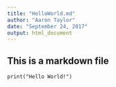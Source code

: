 ```yaml
---
title: "HelloWorld.md"
author: "Aaron Taylor"
date: "September 24, 2017"
output: html_document
---
```


## This is a markdown file

```{r}
print("Hello World!")
```